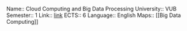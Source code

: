 Name:: Cloud Computing and Big Data Processing
University:: VUB
Semester:: 1
Link:: [link](https://caliweb.vub.be/?page=course-offer&id=002881&anchor=1&target=pr&year=2223&language=en&output=ht)
ECTS:: 6
Language:: English
Maps:: [[Big Data Computing]]